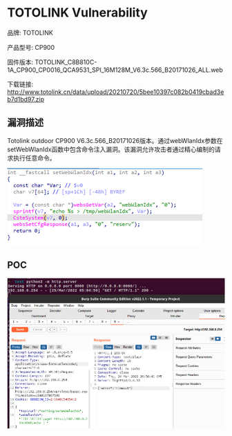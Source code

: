 # TOTOLINK Vulnerability

品牌: TOTOLINK

产品型号: CP900

固件版本: TOTOLINK_C8B810C-1A_CP900_CP0016_QCA9531_SPI_16M128M_V6.3c.566_B20171026_ALL.web

下载链接: http://www.totolink.cn/data/upload/20210720/5bee10397c082b0419cbad3eb7d1bd97.zip

## 漏洞描述

Totolink outdoor CP900 V6.3c.566_B20171026版本。通过webWlanIdx参数在setWebWlanIdx函数中包含命令注入漏洞。该漏洞允许攻击者通过精心编制的请求执行任意命令。

 ![image-20220328124715348](3-1.png)

## POC

 ![image-20220328124738952](3-2.png)

